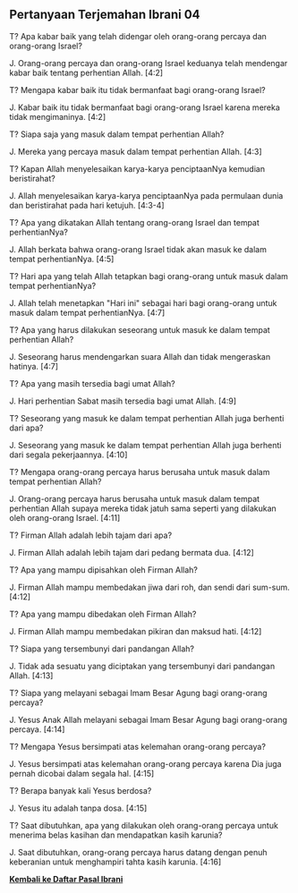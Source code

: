 ## Pertanyaan Terjemahan Ibrani 04 ##

T? Apa kabar baik yang telah didengar oleh orang-orang percaya dan orang-orang Israel?

J. Orang-orang percaya dan orang-orang Israel keduanya telah mendengar kabar baik tentang perhentian Allah. [4:2]

T? Mengapa kabar baik itu tidak bermanfaat bagi orang-orang Israel?

J. Kabar baik itu tidak bermanfaat bagi orang-orang Israel karena mereka tidak mengimaninya. [4:2]

T? Siapa saja yang masuk dalam tempat perhentian Allah?

J. Mereka yang percaya masuk dalam tempat perhentian Allah. [4:3]

T? Kapan Allah menyelesaikan karya-karya penciptaanNya kemudian beristirahat?

J. Allah menyelesaikan karya-karya penciptaanNya pada permulaan dunia dan beristirahat pada hari ketujuh. [4:3-4]

T? Apa yang dikatakan Allah tentang orang-orang Israel dan tempat perhentianNya?

J. Allah berkata bahwa orang-orang Israel tidak akan masuk ke dalam tempat perhentianNya. [4:5]

T? Hari apa yang telah Allah tetapkan bagi orang-orang untuk masuk dalam tempat perhentianNya?

J. Allah telah menetapkan "Hari ini" sebagai hari bagi orang-orang untuk masuk dalam tempat perhentianNya. [4:7]

T? Apa yang harus dilakukan seseorang untuk masuk ke dalam tempat perhentian Allah?

J. Seseorang harus mendengarkan suara Allah dan tidak mengeraskan hatinya. [4:7]

T? Apa yang masih tersedia bagi umat Allah?

J. Hari perhentian Sabat masih tersedia bagi umat Allah. [4:9]

T? Seseorang yang masuk ke dalam tempat perhentian Allah juga berhenti dari apa?

J. Seseorang yang masuk ke dalam tempat perhentian Allah juga berhenti dari segala pekerjaannya. [4:10]

T? Mengapa orang-orang percaya harus berusaha untuk masuk dalam tempat perhentian Allah?

J. Orang-orang percaya harus berusaha untuk masuk dalam tempat perhentian Allah supaya mereka tidak jatuh sama seperti yang dilakukan oleh orang-orang Israel. [4:11]

T? Firman Allah adalah lebih tajam dari apa?

J. Firman Allah adalah lebih tajam dari pedang bermata dua. [4:12]

T? Apa yang mampu dipisahkan oleh Firman Allah?

J. Firman Allah mampu membedakan jiwa dari roh, dan sendi dari sum-sum. [4:12]

T? Apa yang mampu dibedakan oleh Firman Allah?

J. Firman Allah mampu membedakan pikiran dan maksud hati. [4:12]

T? Siapa yang tersembunyi dari pandangan Allah?

J. Tidak ada sesuatu yang diciptakan yang tersembunyi dari pandangan Allah. [4:13]

T? Siapa yang melayani sebagai Imam Besar Agung bagi orang-orang percaya?

J. Yesus Anak Allah melayani sebagai Imam Besar Agung bagi orang-orang percaya. [4:14]

T? Mengapa Yesus bersimpati atas kelemahan orang-orang percaya?

J. Yesus bersimpati atas kelemahan orang-orang percaya karena Dia juga pernah dicobai dalam segala hal. [4:15]

T? Berapa banyak kali Yesus berdosa?

J. Yesus itu adalah tanpa dosa. [4:15]

T? Saat dibutuhkan, apa yang dilakukan oleh orang-orang percaya untuk menerima belas kasihan dan mendapatkan kasih karunia?

J. Saat dibutuhkan, orang-orang percaya harus datang dengan penuh keberanian untuk menghampiri tahta kasih karunia. [4:16]

__[Kembali ke Daftar Pasal Ibrani](./)__

